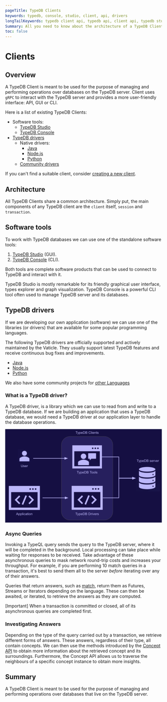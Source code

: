 ```yaml
---
pageTitle: TypeDB Clients
keywords: typedb, console, studio, client, api, drivers
longTailKeywords: typedb client api, typedb api, client api, typedb studio, typedb console
Summary: All you need to know about the architecture of a TypeDB Client.
toc: false
---
```


# Clients

## Overview

A TypeDB Client is meant to be used for the purpose of managing and performing operations over databases on the TypeDB 
server. Client uses `gRPC` to interact with the TypeDB server and provides a more user-friendly interface: API, GUI or 
CLI.

Here is a list of existing TypeDB Clients:

- Software tools:
  - [TypeDB Studio](01-studio.md)
  - [TypeDB Console](02-console.md)
- [TypeDB drivers](#typedb-drivers)
  - Native drivers:
    - [Java](03-java.md)
    - [Node.js](05-nodejs.md)
    - [Python](04-python.md)
  - [Community drivers](06-other-languages.md)

If you can't find a suitable client, consider [creating a new client](07-new-client.md).

## Architecture

All TypeDB Clients share a common architecture. Simply put, the main components of any TypeDB client are the `client`
itself, `session` and `transaction`.

## Software tools

To work with TypeDB databases we can use one of the standalone software tools:

1. [TypeDB Studio](01-studio.md) (GUI).
2. [TypeDB Console](02-console.md) (CLI).

Both tools are complete software products that can be used to connect to TypeDB and interact with it.

TypeDB Studio is mostly remarkable for its friendly graphical user interface, types explorer and graph visualization.
TypeDB Console is a powerful CLI tool often used to manage TypeDB server and its databases.

## TypeDB drivers

If we are developing our own application (software) we can use one of the libraries (or drivers) that are available for 
some popular programming languages.

The following TypeDB drivers are officially supported and actively maintained by the Vaticle. They 
usually support latest TypeDB features and receive continuous bug fixes and improvements.

- [Java](03-java.md)
- [Node.js](05-nodejs.md)
- [Python](04-python.md)

We also have some community projects for [other Languages](06-other-languages.md)

### What is a TypeDB driver?

A TypeDB driver, is a library which we can use to read from and write to a TypeDB database. If we are building an 
application that uses a TypeDB database, we would need a TypeDB driver at our application layer to handle the
database operations.

![Structure of a TypeDB Client Application](../images/client-api/client-server-comms.png)

### Async Queries

Invoking a TypeQL query sends the query to the TypeDB server, where it will be completed in the background. Local 
processing can take place while waiting for responses to be received. Take advantage of these asynchronous queries to 
mask network round-trip costs and increases your throughput. For example, if you are performing 10 match queries in a 
transaction, it's best to send them all to the server _before_ iterating over any of their answers.

Queries that return answers, such as [match](../0001-typedb/02-dev/03-match.md), return them as Futures, Streams or 
Iterators depending on the language. These can then be awaited, or iterated, to retrieve the answers as they are 
computed.

<div class="note">
[Important]
When a transaction is committed or closed, all of its asynchronous queries are completed first.
</div>

### Investigating Answers

Depending on the type of the query carried out by a transaction, we retrieve different forms of answers. These answers, 
regardless of their type, all contain concepts. We can then use the methods introduced by the 
[Concept API](../0001-typedb/02-dev/07-api.md) to obtain more information about the retrieved concept and its 
surroundings. Furthermore, the Concept API allows us to traverse the neighbours of a specific concept instance to obtain 
more insights.

## Summary

A TypeDB Client is meant to be used for the purpose of managing and performing operations over databases that live on 
the TypeDB server.
